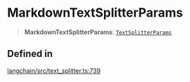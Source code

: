 MarkdownTextSplitterParams
==========================

> **MarkdownTextSplitterParams**: [`TextSplitterParams`](/docs/api/text_splitter/interfaces/TextSplitterParams)

Defined in[](#defined-in "Direct link to Defined in")
------------------------------------------------------

[langchain/src/text\_splitter.ts:739](https://github.com/hwchase17/langchainjs/blob/1c1274d/langchain/src/text_splitter.ts#L739)